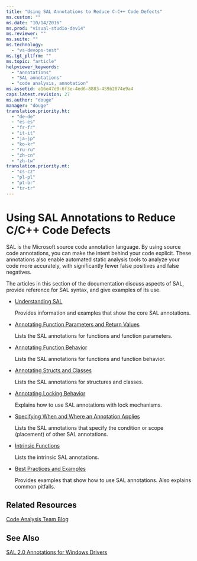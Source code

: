 ```yaml
---
title: "Using SAL Annotations to Reduce C-C++ Code Defects"
ms.custom: ""
ms.date: "10/14/2016"
ms.prod: "visual-studio-dev14"
ms.reviewer: ""
ms.suite: ""
ms.technology: 
  - "vs-devops-test"
ms.tgt_pltfrm: ""
ms.topic: "article"
helpviewer_keywords: 
  - "annotations"
  - "SAL annotations"
  - "code analysis, annotation"
ms.assetid: a16e47d0-6f3e-4ed6-8883-459b2874e9a4
caps.latest.revision: 27
ms.author: "douge"
manager: "douge"
translation.priority.ht: 
  - "de-de"
  - "es-es"
  - "fr-fr"
  - "it-it"
  - "ja-jp"
  - "ko-kr"
  - "ru-ru"
  - "zh-cn"
  - "zh-tw"
translation.priority.mt: 
  - "cs-cz"
  - "pl-pl"
  - "pt-br"
  - "tr-tr"
---
```

# Using SAL Annotations to Reduce C/C++ Code Defects
SAL is the Microsoft source code annotation language. By using source code annotations, you can make the intent behind your code explicit. These annotations also enable automated static analysis tools to analyze your code more accurately, with significantly fewer false positives and false negatives.  
  
 The articles in this section of the documentation discuss aspects of SAL, provide reference for SAL syntax, and give examples of its use.  
  
-   [Understanding SAL](../codequality/understanding-sal.md)  
  
     Provides information and examples that show the core SAL annotations.  
  
-   [Annotating Function Parameters and Return Values](../codequality/annotating-function-parameters-and-return-values.md)  
  
     Lists the SAL annotations for functions and function parameters.  
  
-   [Annotating Function Behavior](../codequality/annotating-function-behavior.md)  
  
     Lists the SAL annotations for functions and function behavior.  
  
-   [Annotating Structs and Classes](../codequality/annotating-structs-and-classes.md)  
  
     Lists the SAL annotations for structures and classes.  
  
-   [Annotating Locking Behavior](../codequality/annotating-locking-behavior.md)  
  
     Explains how to use SAL annotations with lock mechanisms.  
  
-   [Specifying When and Where an Annotation Applies](../codequality/specifying-when-and-where-an-annotation-applies.md)  
  
     Lists the SAL annotations that specify the condition or scope (placement) of other SAL annotations.  
  
-   [Intrinsic Functions](../codequality/intrinsic-functions.md)  
  
     Lists the intrinsic SAL annotations.  
  
-   [Best Practices and Examples](../codequality/best-practices-and-examples--sal-.md)  
  
     Provides examples that show how to use SAL annotations. Also explains common pitfalls.  
  
## Related Resources  
 [Code Analysis Team Blog](http://go.microsoft.com/fwlink/?LinkId=251197)  
  
## See Also  
 [SAL 2.0 Annotations for Windows Drivers](http://go.microsoft.com/fwlink/?LinkId=250979)